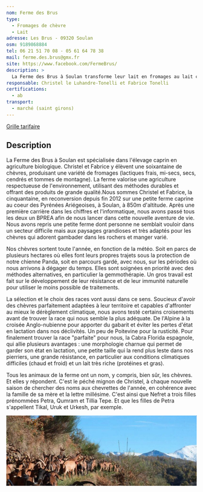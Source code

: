 ```yaml
---
nom: Ferme des Brus
type: 
  - Fromages de chèvre
  - Lait
adresse: Les Brus - 09320 Soulan
osm: 9189868884
tel: 06 21 51 70 08 - 05 61 64 78 38
mail: ferme.des.brus@gmx.fr
site: https://www.facebook.com/FermeBrus/
description: >
  La Ferme des Brus à Soulan transforme leur lait en fromages au lait cru (frais, secs, tommes). Labellisés AB, ils sont vendus sur le marché de St GIRONS, ou couplé avec Caractères de cochons. Leur produit phare : le Moelloux, un fromage crémeux et fondant.
responsable: Christel le Luhandre-Tonelli et Fabrice Tonelli
certifications:
  - ab
transport:
  - marché (saint girons)
---
```


[Grille tarifaire](./media/ferme-de-brus_tarifs.pdf)

## Description

La Ferme des Brus à Soulan est spécialisée dans l'élevage caprin en agriculture biologique. Christel et Fabrice y élèvent une soixantaine de chèvres, produisant une variété de fromages (lactiques frais, mi-secs, secs, cendrés et tommes de montagne). La ferme valorise une agriculture respectueuse de l'environnement, utilisant des méthodes durables et offrant des produits de grande qualité.Nous sommes Christel et Fabrice, la cinquantaine, en reconversion depuis fin 2012 sur une petite ferme caprine au coeur des Pyrénées Ariégeoises, à Soulan, à 850m d'altitude. Après une première carrière dans les chiffres et l'informatique, nous avons passé tous les deux un BPREA afin de nous lancer dans cette nouvelle aventure de vie. Nous avons repris une petite ferme dont personne ne semblait vouloir dans un secteur difficile mais aux paysages grandioses et très adaptés pour les chèvres qui adorent gambader dans les rochers et manger varié.  

Nos chèvres sortent toute l'année, en fonction de la météo. Soit en parcs de plusieurs hectares où elles font leurs propres trajets sous la protection de notre chienne Panda, soit en parcours gardé, avec nous, sur les périodes où nous arrivons à dégager du temps. Elles sont soignées en priorité avec des méthodes alternatives, en particulier la gemmothérapie. Un gros travail est fait sur le développement de leur résistance et de leur immunité naturelle pour utiliser le moins possible de traitements.  

La sélection et le choix des races vont aussi dans ce sens. Soucieux d'avoir des chèvres parfaitement adaptées à leur territoire et capables d'affronter au mieux le dérèglement climatique, nous avons testé certains croisements avant de trouver la race qui nous semble la plus adéquate. De l'Alpine à la croisée Anglo-nubienne pour apporter du gabarit et éviter les pertes d'état en lactation dans nos déclivités. Un peu de Poitevine pour la rusticité. Pour finalement trouver la race "parfaite" pour nous, la Cabra Florida espagnole, qui allie plusieurs avantages : une morphologie charnue qui permet de garder son état en lactation, une petite taille qui la rend plus leste dans nos pierriers, une grande résistance, en particulier aux conditions climatiques difficiles (chaud et froid) et un lait très riche (protéines et gras).

Tous les animaux de la ferme ont un nom, y compris, bien sûr, les chèvres. Et elles y répondent. C'est le péché mignon de Christel, à chaque nouvelle saison de chercher des noms aux chevrettes de l'année, en cohérence avec la famille de sa mère et la lettre millésime. C'est ainsi que Nefret a trois filles prénommées Petra, Qumram et Tillia Tepe. Et que les filles de Petra s'appellent Tikal, Uruk et Urkesh, par exemple.  

![Ferme des Brus](./media/ferme-des-brus.jpg)

